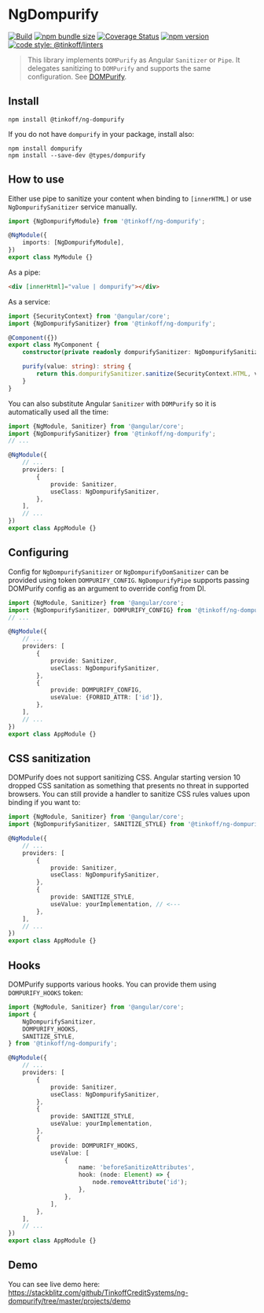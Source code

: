 # NgDompurify

[![Build](https://img.shields.io/travis/TinkoffCreditSystems/ng-dompurify/master?style=flat-square)](https://travis-ci.org/TinkoffCreditSystems/ng-dompurify)
[![npm bundle size](https://img.shields.io/bundlephobia/minzip/@tinkoff/ng-dompurify)](https://bundlephobia.com/result?p=@tinkoff/ng-dompurify)
[![Coverage Status](https://img.shields.io/coveralls/github/TinkoffCreditSystems/ng-dompurify?branch=master&style=flat-square)](https://coveralls.io/github/TinkoffCreditSystems/ng-dompurify?branch=master)
[![npm version](https://img.shields.io/npm/v/@tinkoff/ng-dompurify.svg?style=flat-square)](https://npmjs.com/package/@tinkoff/ng-dompurify)
[![code style: @tinkoff/linters](https://img.shields.io/badge/code%20style-%40tinkoff%2Flinters-blue?style=flat-square)](https://github.com/TinkoffCreditSystems/linters)

> This library implements `DOMPurify` as Angular `Sanitizer` or `Pipe`. It delegates sanitizing to `DOMPurify` and
> supports the same configuration. See [DOMPurify](https://github.com/cure53/DOMPurify).

## Install

```
npm install @tinkoff/ng-dompurify
```

If you do not have `dompurify` in your package, install also:

```
npm install dompurify
npm install --save-dev @types/dompurify
```

## How to use

Either use pipe to sanitize your content when binding to `[innerHTML]`
or use `NgDompurifySanitizer` service manually.

```typescript
import {NgDompurifyModule} from '@tinkoff/ng-dompurify';

@NgModule({
    imports: [NgDompurifyModule],
})
export class MyModule {}
```

As a pipe:

```html
<div [innerHtml]="value | dompurify"></div>
```

As a service:

```typescript
import {SecurityContext} from '@angular/core';
import {NgDompurifySanitizer} from '@tinkoff/ng-dompurify';

@Component({})
export class MyComponent {
    constructor(private readonly dompurifySanitizer: NgDompurifySanitizer) {}

    purify(value: string): string {
        return this.dompurifySanitizer.sanitize(SecurityContext.HTML, value);
    }
}
```

You can also substitute Angular `Sanitizer` with `DOMPurify` so it is
automatically used all the time:

```typescript
import {NgModule, Sanitizer} from '@angular/core';
import {NgDompurifySanitizer} from '@tinkoff/ng-dompurify';
// ...

@NgModule({
    // ...
    providers: [
        {
            provide: Sanitizer,
            useClass: NgDompurifySanitizer,
        },
    ],
    // ...
})
export class AppModule {}
```

## Configuring

Config for `NgDompurifySanitizer` or `NgDompurifyDomSanitizer` can be
provided using token `DOMPURIFY_CONFIG`. `NgDompurifyPipe` supports
passing DOMPurify config as an argument to override config from DI.

```typescript
import {NgModule, Sanitizer} from '@angular/core';
import {NgDompurifySanitizer, DOMPURIFY_CONFIG} from '@tinkoff/ng-dompurify';
// ...

@NgModule({
    // ...
    providers: [
        {
            provide: Sanitizer,
            useClass: NgDompurifySanitizer,
        },
        {
            provide: DOMPURIFY_CONFIG,
            useValue: {FORBID_ATTR: ['id']},
        },
    ],
    // ...
})
export class AppModule {}
```

## CSS sanitization

DOMPurify does not support sanitizing CSS. Angular starting version 10
dropped CSS sanitation as something that presents no threat in supported
browsers. You can still provide a handler to sanitize CSS rules values
upon binding if you want to:

```typescript
import {NgModule, Sanitizer} from '@angular/core';
import {NgDompurifySanitizer, SANITIZE_STYLE} from '@tinkoff/ng-dompurify';

@NgModule({
    // ...
    providers: [
        {
            provide: Sanitizer,
            useClass: NgDompurifySanitizer,
        },
        {
            provide: SANITIZE_STYLE,
            useValue: yourImplementation, // <---
        },
    ],
    // ...
})
export class AppModule {}
```

## Hooks

DOMPurify supports various hooks. You can provide them using `DOMPURIFY_HOOKS` token:

```typescript
import {NgModule, Sanitizer} from '@angular/core';
import {
    NgDompurifySanitizer,
    DOMPURIFY_HOOKS,
    SANITIZE_STYLE,
} from '@tinkoff/ng-dompurify';

@NgModule({
    // ...
    providers: [
        {
            provide: Sanitizer,
            useClass: NgDompurifySanitizer,
        },
        {
            provide: SANITIZE_STYLE,
            useValue: yourImplementation,
        },
        {
            provide: DOMPURIFY_HOOKS,
            useValue: [
                {
                    name: 'beforeSanitizeAttributes',
                    hook: (node: Element) => {
                        node.removeAttribute('id');
                    },
                },
            ],
        },
    ],
    // ...
})
export class AppModule {}
```

## Demo

You can see live demo here:
https://stackblitz.com/github/TinkoffCreditSystems/ng-dompurify/tree/master/projects/demo
